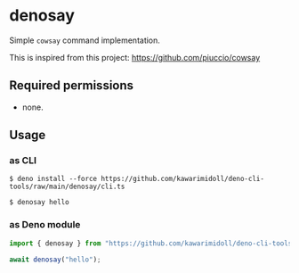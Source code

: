 # denosay

Simple `cowsay` command implementation.

This is inspired from this project: https://github.com/piuccio/cowsay

## Required permissions

- none.

## Usage

### as CLI

```
$ deno install --force https://github.com/kawarimidoll/deno-cli-tools/raw/main/denosay/cli.ts

$ denosay hello
```

### as Deno module

```ts
import { denosay } from "https://github.com/kawarimidoll/deno-cli-tools/raw/main/denosay/mod.ts";

await denosay("hello");
```

